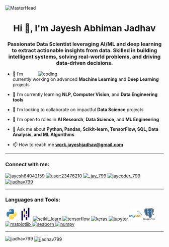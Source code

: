 <img src="masterhead.webp" alt="MasterHead" />

<h1 align="center">Hi 👋, I'm Jayesh Abhiman Jadhav</h1>
<h3 align="center">Passionate Data Scientist leveraging AI/ML and deep learning to extract actionable insights from data. Skilled in building intelligent systems, solving real-world problems, and driving data-driven decisions.</h3>
<img align="right" alt="coding" width="400" src="lsQS6q92Q.gif">

- 🔭 I’m currently working on advanced **Machine Learning** and **Deep Learning** projects

- 🌱 I’m currently learning **NLP, Computer Vision**, and **Data Engineering tools**

- 👯 I’m looking to collaborate on impactful **Data Science** projects

- 🤝 I’m open to roles in **AI Research**, **Data Science**, and **ML Engineering**

- 💬 Ask me about **Python, Pandas, Scikit-learn, TensorFlow, SQL, Data Analysis, and ML Algorithms**

- 📫 How to reach me **work.jayeshjadhav@gmail.com**

---

<h3 align="left">Connect with me:</h3>
<p align="left">
<a href="https://twitter.com/jayesh64042159" target="blank"><img align="center" src="https://raw.githubusercontent.com/rahuldkjain/github-profile-readme-generator/master/src/images/icons/Social/twitter.svg" alt="jayesh64042159" height="30" width="40" /></a>
<a href="https://stackoverflow.com/users/user:23476210" target="blank"><img align="center" src="https://raw.githubusercontent.com/rahuldkjain/github-profile-readme-generator/master/src/images/icons/Social/stack-overflow.svg" alt="user:23476210" height="30" width="40" /></a>
<a href="https://instagram.com/_jay_799" target="blank"><img align="center" src="https://raw.githubusercontent.com/rahuldkjain/github-profile-readme-generator/master/src/images/icons/Social/instagram.svg" alt="_jay_799" height="30" width="40" /></a>
<a href="https://www.codechef.com/users/jaycoder_799" target="blank"><img align="center" src="https://cdn.jsdelivr.net/npm/simple-icons@3.1.0/icons/codechef.svg" alt="jaycoder_799" height="30" width="40" /></a>
<a href="https://www.leetcode.com/jjadhav799" target="blank"><img align="center" src="https://raw.githubusercontent.com/rahuldkjain/github-profile-readme-generator/master/src/images/icons/Social/leet-code.svg" alt="jjadhav799" height="30" width="40" /></a>
</p>

---

<h3 align="left">Languages and Tools:</h3>
<p align="left">
  <a href="https://www.python.org" target="_blank" rel="noreferrer">
    <img src="https://raw.githubusercontent.com/devicons/devicon/master/icons/python/python-original.svg" alt="python" width="40" height="40"/>
  </a>
  <a href="https://pandas.pydata.org/" target="_blank" rel="noreferrer">
    <img src="https://raw.githubusercontent.com/devicons/devicon/2ae2a900d2f041da66e950e4d48052658d850630/icons/pandas/pandas-original.svg" alt="pandas" width="40" height="40"/>
  </a>
  <a href="https://scikit-learn.org/" target="_blank" rel="noreferrer">
    <img src="https://upload.wikimedia.org/wikipedia/commons/0/05/Scikit_learn_logo_small.svg" alt="scikit_learn" width="40" height="40"/>
  </a>
  <a href="https://www.tensorflow.org" target="_blank" rel="noreferrer">
    <img src="https://www.vectorlogo.zone/logos/tensorflow/tensorflow-icon.svg" alt="tensorflow" width="40" height="40"/>
  </a>
  <a href="https://keras.io/" target="_blank" rel="noreferrer">
    <img src="https://upload.wikimedia.org/wikipedia/commons/a/ae/Keras_logo.svg" alt="keras" width="40" height="40"/>
  </a>
  <a href="https://jupyter.org/" target="_blank" rel="noreferrer">
    <img src="https://upload.wikimedia.org/wikipedia/commons/3/38/Jupyter_logo.svg" alt="jupyter" width="40" height="40"/>
  </a>
  <a href="https://www.mysql.com/" target="_blank" rel="noreferrer">
    <img src="https://raw.githubusercontent.com/devicons/devicon/master/icons/mysql/mysql-original-wordmark.svg" alt="mysql" width="40" height="40"/>
  </a>
  <a href="https://www.postgresql.org" target="_blank" rel="noreferrer">
    <img src="https://raw.githubusercontent.com/devicons/devicon/master/icons/postgresql/postgresql-original-wordmark.svg" alt="postgresql" width="40" height="40"/>
  </a>
  <a href="https://matplotlib.org/" target="_blank" rel="noreferrer">
    <img src="https://upload.wikimedia.org/wikipedia/commons/8/84/Matplotlib_icon.svg" alt="matplotlib" width="40" height="40"/>
  </a>
  <a href="https://seaborn.pydata.org/" target="_blank" rel="noreferrer">
    <img src="https://seaborn.pydata.org/_static/logo-wide-lightbg.svg" alt="seaborn" width="80" height="40"/>
  </a>
  <a href="https://numpy.org/" target="_blank" rel="noreferrer">
    <img src="https://upload.wikimedia.org/wikipedia/commons/3/31/NumPy_logo_2020.svg" alt="numpy" width="40" height="40"/>
  </a>
</p>

---

<p><img align="left" src="https://github-readme-stats.vercel.app/api/top-langs?username=jjadhav799&show_icons=true&locale=en&layout=compact" alt="jjadhav799" /></p>

<p>&nbsp;<img align="center" src="https://github-readme-stats.vercel.app/api?username=jjadhav799&show_icons=true&locale=en" alt="jjadhav799" /></p>

